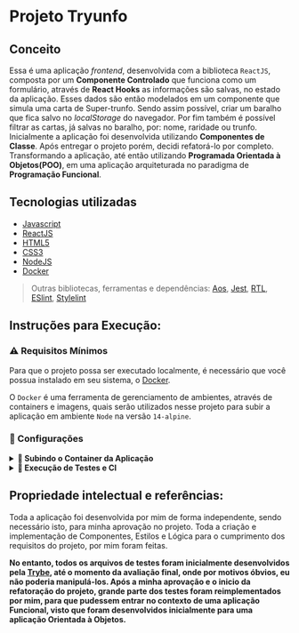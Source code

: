 # Projeto Tryunfo

## Conceito
Essa é uma aplicação *frontend*, desenvolvida com a biblioteca `ReactJS`, composta por um **Componente Controlado** que funciona como um formulário, através de **React Hooks** as informações são salvas, no estado da aplicação. Esses dados são então modelados em um componente que simula uma carta de Super-trunfo. Sendo assim possível, criar um baralho que fica salvo no *localStorage* do navegador. Por fim também é possível filtrar as cartas, já salvas no baralho, por: nome, raridade ou trunfo. Inicialmente a aplicação foi desenvolvida utilizando **Componentes de Classe**. Após entregar o projeto porém, decidi refatorá-lo por completo. Transformando a aplicação, até então utilizando **Programada Orientada à Objetos(POO)**, em uma aplicação arquiteturada no paradigma de **Programação Funcional**.

## Tecnologias utilizadas 
- [Javascript](https://www.javascript.com/)
- [ReactJS](https://reactjs.org/)
- [HTML5](https://developer.mozilla.org/pt-BR/docs/Web/HTML)
- [CSS3](https://developer.mozilla.org/en-US/docs/Web/CSS)
- [NodeJS](https://nodejs.org/en/about/)
- [Docker](https://www.docker.com/)

> Outras bibliotecas, ferramentas e dependências: [Aos](https://www.npmjs.com/package/aos), [Jest](https://jestjs.io/pt-BR/), [RTL](https://testing-library.com/docs/react-testing-library/intro/), [ESlint](https://eslint.org/), [Stylelint](https://stylelint.io/)

## Instruções para Execução:

### ⚠️ Requisitos Mínimos
Para que o projeto possa ser executado localmente, é necessário que você possua instalado em seu sistema, o [Docker](https://www.docker.com/).

O `Docker` é uma ferramenta de gerenciamento de ambientes, através de containers e imagens, quais serão utilizados nesse projeto para subir a aplicação em ambiente `Node` na versão `14-alpine`.

### 📝 Configurações

<details>
  <summary>
    <b>🐋 Subindo o Container da Aplicação</b>
  </summary>

  ####
  Após realizar o clone do repositório, e já com o `Docker` devidamente instalado. Na raíz do projeto, rode o seguinte comando no terminal:

  ```cli
  docker build -t react-app-dockerized .
  ```
  > Esse comando deverá montar a imagem "react-app-dockerized" que se encontra no "Dockerfile" da raíz do projeto.

  Se tudo ocorrer bem, com o comando: `docker images` será possível visualizar a imagem montada: `react-app-dockerized`. Agora, já é possível subir o container com o nosso ambiente de desenvolvimento. Para isso, rode o comando abaixo:

  ```cli
  docker run --name react-app-dockerized -v $(pwd):/app -p 3000:3000 -d react-app-dockerized
  ```
  > O comando acima irá construir o container "react-app-dockerized", através da imagem de mesmo nome. Com as flags "-v" o container estará mapeando o volume passado, o que significa que qualquer alteração nos arquivos também serão captadas no container. Com a flag "-p" é feito o bind da porta do container(3000) com a sua porta local 3000. E por fim, com a flag "-d" o container será executado desanexado do terminal.

  Agora basta ir até o seu endereço `localhost:3000/` e a aplicação estará rodando em ambiente de desenvolvimento!
</details>

<details>
  <summary>
    <b>🧪 Execução de Testes e CI</b>
  </summary>

  ####
  Todos os `Testes`, assim como as configurações de `ESlint` e `Stylelint` fazem parte do fluxo de CI do projeto.
  
  ##### Testes Unitários
  Caso queira realizar os testes da aplicação, basta que você se anexe ao terminal do container com o comando:

  ```cli
  docker exec -it react-app-dockerized sh
  ```

  E agora no terminal anexado, rode o comando:

  ```cli
  npm run test:dev
  ```
  >Esse comando rodará todos os testes do projeto. Caso prefira, rode o comando `npm run test:dev *01*`, ou o número de qualquer outro teste, para rodá-lo em específico.
  
  ##### Linter
  O Linter utilizado no código do programa foi o `Eslint`. Caso queira rodá-lo, basta que, seguindo os passos iniciais dos comandos anteriores, você digite o comando abaixo no terminal do container:
  ```cli
  npm run lint
  ```
</details>

## Propriedade intelectual e referências:
Toda a aplicação foi desenvolvida por mim de forma independente, sendo necessário isto, para minha aprovação no projeto. Toda a criação e implementação de Componentes, Estilos e Lógica para o cumprimento dos requisitos do projeto, por mim foram feitas.

**No entanto, todos os arquivos de testes foram inicialmente desenvolvidos pela [Trybe](https://www.betrybe.com/), até o momento da avaliação final, onde por motivos óbvios, eu não poderia manipulá-los. Após a minha aprovação e o inicio da refatoração do projeto, grande parte dos testes foram reimplementados por mim, para que pudessem entrar no contexto de uma aplicação Funcional, visto que foram desenvolvidos inicialmente para uma aplicação Orientada à Objetos.**

